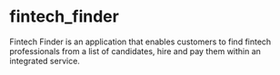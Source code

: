 # fintech_finder
Fintech Finder is an application that enables customers to find fintech professionals from a list of candidates, hire and pay them within an integrated service.
